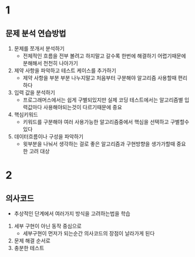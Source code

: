 # 1

## 문제 분석 연습방법

1. 문제를 쪼개서 분석하기
   - 전체적인 흐름을 전부 볼려고 하지말고 갈수록 한번에 해결하기 어렵기때문에 분해해서 천천히 나아가기
2. 제약 사항을 파악하고 테스트 케이스를 추가하기
   - 제약 사항을 부분 부분 나누지말고 처음부터 구분해야 알고리즘 사용할때 편리하다
3. 입력 값을 분석하기
   - 프로그래머스에서는 쉽게 구별되있지만 실제 코딩 테스트에서는 알고리즘별 입력값마다 사용해야되는것이 다르기때문에 중요
4. 핵심키워드
   - 키워드를 구분해야 여러 사용가능한 알고리즘중에서 핵심을 선택하고 구별할수있다
5. 데이터흐름이나 구성을 파악하기
   - 윗부분을 나눠서 생각하는 걸로 좋은 알고리즘과 구현방향을 생가가할때 중요한 고려 대상

# 2

## 의사코드

- 추상적인 단계에서 여러가지 방식을 고려하는법을 학습

1. 세부 구현이 아닌 동작 중심으로
   - 세부구현이 먼저가 되는순간 의사코드의 장점이 날라가게 된다
2. 문제 해결 순서로
3. 충분한 테스트
